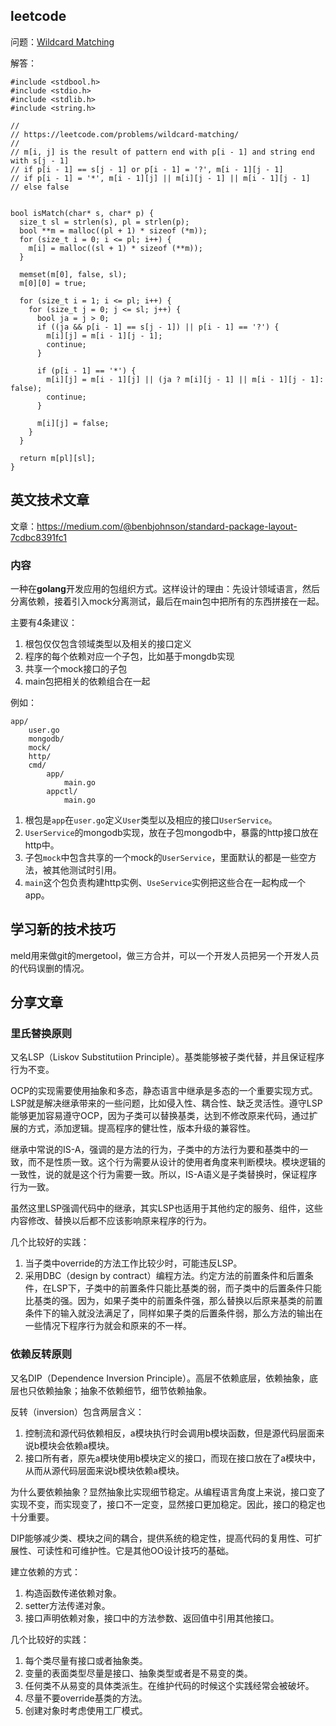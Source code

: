 ## leetcode

问题：[Wildcard Matching](https://leetcode.com/problems/wildcard-matching/description/)

解答：

```
#include <stdbool.h>
#include <stdio.h>
#include <stdlib.h>
#include <string.h>

//
// https://leetcode.com/problems/wildcard-matching/
//
// m[i, j] is the result of pattern end with p[i - 1] and string end with s[j - 1]
// if p[i - 1] == s[j - 1] or p[i - 1] = '?', m[i - 1][j - 1]
// if p[i - 1] = '*', m[i - 1][j] || m[i][j - 1] || m[i - 1][j - 1]
// else false


bool isMatch(char* s, char* p) {
  size_t sl = strlen(s), pl = strlen(p);
  bool **m = malloc((pl + 1) * sizeof (*m));
  for (size_t i = 0; i <= pl; i++) {
    m[i] = malloc((sl + 1) * sizeof (**m));
  }

  memset(m[0], false, sl);
  m[0][0] = true;

  for (size_t i = 1; i <= pl; i++) {
    for (size_t j = 0; j <= sl; j++) {
      bool ja = j > 0;
      if ((ja && p[i - 1] == s[j - 1]) || p[i - 1] == '?') {
        m[i][j] = m[i - 1][j - 1];
        continue;
      }

      if (p[i - 1] == '*') {
        m[i][j] = m[i - 1][j] || (ja ? m[i][j - 1] || m[i - 1][j - 1]: false);
        continue;
      }

      m[i][j] = false;
    }
  }

  return m[pl][sl];
}
```

## 英文技术文章

文章：<https://medium.com/@benbjohnson/standard-package-layout-7cdbc8391fc1>

### 内容

一种在**golang**开发应用的包组织方式。这样设计的理由：先设计领域语言，然后分离依赖，接着引入mock分离测试，最后在main包中把所有的东西拼接在一起。

主要有4条建议：

1. 根包仅仅包含领域类型以及相关的接口定义
2. 程序的每个依赖对应一个子包，比如基于mongdb实现
3. 共享一个mock接口的子包
4. main包把相关的依赖组合在一起

例如：

```
app/
	user.go
	mongodb/
	mock/
	http/
	cmd/
		app/
			main.go
		appctl/
			main.go
```

1. 根包是`app`在`user.go`定义`User`类型以及相应的接口`UserService`。
2. `UserService`的mongodb实现，放在子包mongodb中，暴露的http接口放在http中。
3. 子包`mock`中包含共享的一个mock的`UserService`，里面默认的都是一些空方法，被其他测试时引用。
4. `main`这个包负责构建http实例、`UseService`实例把这些合在一起构成一个app。

## 学习新的技术技巧

meld用来做git的mergetool，做三方合并，可以一个开发人员把另一个开发人员的代码误删的情况。

## 分享文章

### 里氏替换原则

又名LSP（Liskov Substitutiion Principle）。基类能够被子类代替，并且保证程序行为不变。

OCP的实现需要使用抽象和多态，静态语言中继承是多态的一个重要实现方式。LSP就是解决继承带来的一些问题，比如侵入性、耦合性、缺乏灵活性。遵守LSP能够更加容易遵守OCP，因为子类可以替换基类，达到不修改原来代码，通过扩展的方式，添加逻辑。提高程序的健壮性，版本升级的兼容性。

继承中常说的IS-A，强调的是方法的行为，子类中的方法行为要和基类中的一致，而不是性质一致。这个行为需要从设计的使用者角度来判断模块。模块逻辑的一致性，说的就是这个行为需要一致。所以，IS-A语义是子类替换时，保证程序行为一致。

虽然这里LSP强调代码中的继承，其实LSP也适用于其他约定的服务、组件，这些内容修改、替换以后都不应该影响原来程序的行为。

几个比较好的实践：

1. 当子类中override的方法工作比较少时，可能违反LSP。
2. 采用DBC（design by contract）编程方法。约定方法的前置条件和后置条件，在LSP下，子类中的前置条件只能比基类的弱，而子类中的后置条件只能比基类的强。因为，如果子类中的前置条件强，那么替换以后原来基类的前置条件下的输入就没法满足了，同样如果子类的后置条件弱，那么方法的输出在一些情况下程序行为就会和原来的不一样。 

### 依赖反转原则

又名DIP（Dependence Inversion Principle）。高层不依赖底层，依赖抽象，底层也只依赖抽象；抽象不依赖细节，细节依赖抽象。

反转（inversion）包含两层含义：

1. 控制流和源代码依赖相反，a模块执行时会调用b模块函数，但是源代码层面来说b模块会依赖a模块。
2. 接口所有者，原先a模块使用b模块定义的接口，而现在接口放在了a模块中，从而从源代码层面来说b模块依赖a模块。

为什么要依赖抽象？显然抽象比实现细节稳定。从编程语言角度上来说，接口变了实现不变，而实现变了，接口不一定变，显然接口更加稳定。因此，接口的稳定也十分重要。

DIP能够减少类、模块之间的耦合，提供系统的稳定性，提高代码的复用性、可扩展性、可读性和可维护性。它是其他OO设计技巧的基础。

建立依赖的方式：

1. 构造函数传递依赖对象。
2. setter方法传递对象。
3. 接口声明依赖对象，接口中的方法参数、返回值中引用其他接口。

几个比较好的实践：

1. 每个类尽量有接口或者抽象类。
2. 变量的表面类型尽量是接口、抽象类型或者是不易变的类。
3. 任何类不从易变的具体类派生。在维护代码的时候这个实践经常会被破坏。
4. 尽量不要override基类的方法。
5. 创建对象时考虑使用工厂模式。